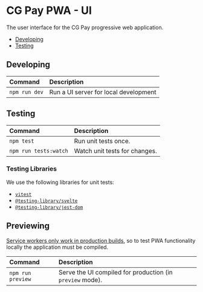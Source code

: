 # CG Pay PWA - UI

The user interface for the CG Pay progressive web application.

- [Developing](#developing)
- [Testing](#testing)

## Developing

| Command | Description |
| :-- | :-- |
| `npm run dev` | Run a UI server for local development |

## Testing

| Command | Description |
| :-- | :-- |
| `npm test` | Run unit tests once. |
| `npm run tests:watch` | Watch unit tests for changes. |

### Testing Libraries

We use the following libraries for unit tests:

- [`vitest`](https://vitest.dev/api/)
- [`@testing-library/svelte`](https://testing-library.com/docs/svelte-testing-library/api)
- [`@testing-library/jest-dom`](https://github.com/testing-library/jest-dom#table-of-contents)

## Previewing

[Service workers only work in production builds](https://kit.svelte.dev/docs/service-workers), so to test PWA functionality locally the application must be compiled.

| Command | Description |
| :-- | :-- |
| `npm run preview` | Serve the UI compiled for production (in `preview` mode). |
